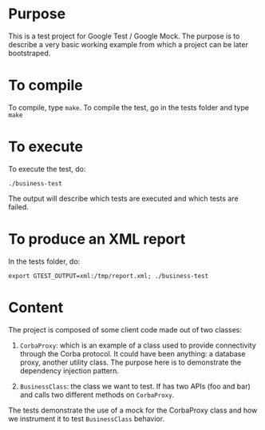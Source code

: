 # Purpose

This is a test project for Google Test / Google Mock.
The purpose is to describe a very basic working example from which a project can be later bootstraped.

# To compile

To compile, type `make`.
To compile the test, go in the tests folder and type `make`

# To execute

To execute the test, do:
```
./business-test
```

The output will describe which tests are executed and which tests are failed.

# To produce an XML report

In the tests folder, do:
```
export GTEST_OUTPUT=xml:/tmp/report.xml; ./business-test
```

# Content

The project is composed of some client code made out of two classes:
1. `CorbaProxy`: which is an example of a class used to provide connectivity through
the Corba protocol. It could have been anything: a database proxy, another utility class.
The purpose here is to demonstrate the dependency injection pattern.

2. `BusinessClass`: the class we want to test. If has two APIs (foo and bar) and calls
two different methods on `CorbaProxy`.

The tests demonstrate the use of a mock for the CorbaProxy class and how we
instrument it to test `BusinessClass` behavior.


